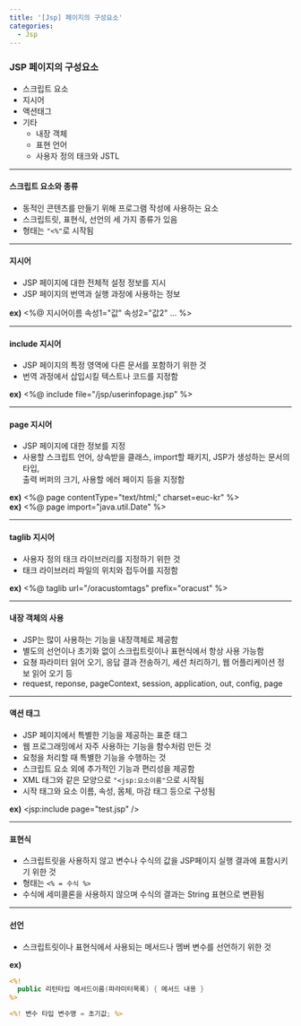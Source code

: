 ```yaml
---
title: '[Jsp] 페이지의 구성요소'
categories:
  - Jsp
---
```


### JSP 페이지의 구성요소

- 스크립트 요소
- 지시어
- 액션태그
- 기타
  - 내장 객체
  - 표현 언어
  - 사용자 정의 태크와 JSTL

---

#### 스크립트 요소와 종류

- 동적인 콘텐츠를 만들기 위해 프로그램 작성에 사용하는 요소
- 스크립트릿, 표현식, 선언의 세 가지 종류가 있음
- 형태는 `"<%"`로 시작됨

---

#### 지시어

- JSP 페이지에 대한 전체적 설정 정보를 지시
- JSP 페이지의 번역과 실행 과정에 사용하는 정보

**ex)** <%@ 지시어이름 속성1="값" 속성2="값2" ... %>

---

#### include 지시어

- JSP 페이지의 특정 영역에 다른 문서를 포함하기 위한 것
- 번역 과정에서 삽입시킬 텍스트나 코드를 지정함

**ex)** <%@ include file="/jsp/userinfopage.jsp" %>

---

#### page 지시어

- JSP 페이지에 대한 정보를 지정
- 사용할 스크립트 언어, 상속받을 클래스, import할 패키지, JSP가 생성하는 문서의 타입, <br>
  출력 버퍼의 크기, 사용할 에러 페이지 등을 지정함

**ex)** <%@ page contentType="text/html;" charset=euc-kr" %><br>
**ex)** <%@ page import="java.util.Date" %>

---

#### taglib 지시어

- 사용자 정의 태크 라이브러리를 지정하기 위한 것
- 태크 라이브러리 파일의 위치와 접두어를 지정함

**ex)** <%@ taglib url="/oracustomtags" prefix="oracust" %>

---

#### 내장 객체의 사용

- JSP는 많이 사용하는 기능을 내장객체로 제공함
- 별도의 선언이나 초기화 없이 스크립트릿이나 표현식에서 항상 사용 가능함
- 요쳥 파라미터 읽어 오기, 응답 결과 전송하기, 세션 처리하기, 웹 어플리케이션 정보 읽어 오기 등
- request, reponse, pageContext, session, application, out, config, page

---

#### 액션 태그

- JSP 페이지에서 특별한 기능을 제공하는 표준 태그
- 웹 프로그래밍에서 자주 사용하는 기능을 함수처럼 만든 것
- 요청을 처리할 때 특별한 기능을 수행하는 것
- 스크립트 요소 외에 추가적인 기능과 편리성을 제공함
- XML 태그와 같은 모양으로 `"<jsp:요소이름"`으로 시작됨
- 시작 태그와 요소 이름, 속성, 몸체, 마감 태그 등으로 구성됨

**ex)** <jsp:include page="test.jsp" />

---

#### 표현식

- 스크립트릿을 사용하지 않고 변수나 수식의 값을 JSP페이지 실행 결과에 표함시키기 위한 것
- 형태는 `<% = 수식 %>`
- 수식에 세미콜론을 사용하지 않으며 수식의 결과는 String 표현으로 변환됨

---

#### 선언

- 스크립트릿이나 표현식에서 사용되는 메서드나 멤버 변수를 선언하기 위한 것

**ex)**<br>

```jsp
<%!
  public 리턴타입 메서드이름(파라미터목록) { 메서드 내용 }
%>

<%! 변수 타입 변수명 = 초기값; %>
```
